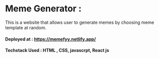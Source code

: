 # Meme Generator :
This is a website that allows user to generate memes by choosing meme template at random.

#### Deployed at : https://memefyy.netlify.app/

#### Techstack Used : HTML , CSS, javascrpt, React js
